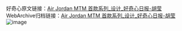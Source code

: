 好奇心原文链接：[Air Jordan MTM 首款系列_设计_好奇心日报-胡莹 ](https://www.qdaily.com/articles/10781.html)
WebArchive归档链接：[Air Jordan MTM 首款系列_设计_好奇心日报-胡莹 ](http://web.archive.org/web/20190623163226/https://www.qdaily.com/articles/10781.html)
![image](http://ww3.sinaimg.cn/large/007d5XDply1g3wgdfvmopj30u02zs49l)
